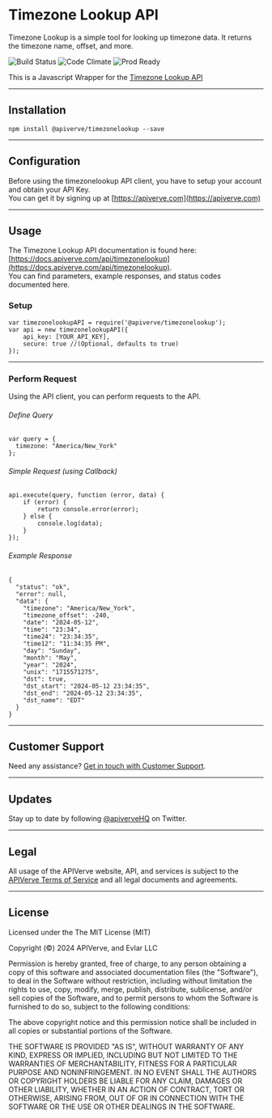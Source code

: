 Timezone Lookup API
============

Timezone Lookup is a simple tool for looking up timezone data. It returns the timezone name, offset, and more.

![Build Status](https://img.shields.io/badge/build-passing-green)
![Code Climate](https://img.shields.io/badge/maintainability-B-purple)
![Prod Ready](https://img.shields.io/badge/production-ready-blue)

This is a Javascript Wrapper for the [Timezone Lookup API](https://apiverve.com/marketplace/api/timezonelookup)

---

## Installation
	npm install @apiverve/timezonelookup --save

---

## Configuration

Before using the timezonelookup API client, you have to setup your account and obtain your API Key.  
You can get it by signing up at [https://apiverve.com](https://apiverve.com)

---

## Usage

The Timezone Lookup API documentation is found here: [https://docs.apiverve.com/api/timezonelookup](https://docs.apiverve.com/api/timezonelookup).  
You can find parameters, example responses, and status codes documented here.

### Setup

```
var timezonelookupAPI = require('@apiverve/timezonelookup');
var api = new timezonelookupAPI({
    api_key: [YOUR_API_KEY],
    secure: true //(Optional, defaults to true)
});
```

---


### Perform Request
Using the API client, you can perform requests to the API.

###### Define Query

```
var query = {
  timezone: "America/New_York"
};
```

###### Simple Request (using Callback)

```
api.execute(query, function (error, data) {
    if (error) {
        return console.error(error);
    } else {
        console.log(data);
    }
});
```

###### Example Response

```
{
  "status": "ok",
  "error": null,
  "data": {
    "timezone": "America/New_York",
    "timezone_offset": -240,
    "date": "2024-05-12",
    "time": "23:34",
    "time24": "23:34:35",
    "time12": "11:34:35 PM",
    "day": "Sunday",
    "month": "May",
    "year": "2024",
    "unix": "1715571275",
    "dst": true,
    "dst_start": "2024-05-12 23:34:35",
    "dst_end": "2024-05-12 23:34:35",
    "dst_name": "EDT"
  }
}
```

---

## Customer Support

Need any assistance? [Get in touch with Customer Support](https://apiverve.com/contact).

---

## Updates
Stay up to date by following [@apiverveHQ](https://twitter.com/apiverveHQ) on Twitter.

---

## Legal

All usage of the APIVerve website, API, and services is subject to the [APIVerve Terms of Service](https://apiverve.com/terms) and all legal documents and agreements.

---

## License
Licensed under the The MIT License (MIT)

Copyright (&copy;) 2024 APIVerve, and Evlar LLC

Permission is hereby granted, free of charge, to any person obtaining a copy of this software and associated documentation files (the "Software"), to deal in the Software without restriction, including without limitation the rights to use, copy, modify, merge, publish, distribute, sublicense, and/or sell copies of the Software, and to permit persons to whom the Software is furnished to do so, subject to the following conditions:

The above copyright notice and this permission notice shall be included in all copies or substantial portions of the Software.

THE SOFTWARE IS PROVIDED "AS IS", WITHOUT WARRANTY OF ANY KIND, EXPRESS OR IMPLIED, INCLUDING BUT NOT LIMITED TO THE WARRANTIES OF MERCHANTABILITY, FITNESS FOR A PARTICULAR PURPOSE AND NONINFRINGEMENT. IN NO EVENT SHALL THE AUTHORS OR COPYRIGHT HOLDERS BE LIABLE FOR ANY CLAIM, DAMAGES OR OTHER LIABILITY, WHETHER IN AN ACTION OF CONTRACT, TORT OR OTHERWISE, ARISING FROM, OUT OF OR IN CONNECTION WITH THE SOFTWARE OR THE USE OR OTHER DEALINGS IN THE SOFTWARE.